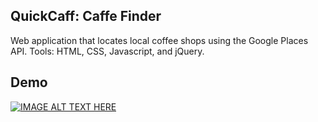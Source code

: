 ## QuickCaff: Caffe Finder

Web application that locates local coffee shops using the Google Places API.
Tools: HTML, CSS, Javascript, and jQuery.

## Demo

[![IMAGE ALT TEXT HERE](http://img.youtube.com/vi/qmoTJBgHYXA/0.jpg)](http://www.youtube.com/watch?v=qmoTJBgHYXA)
